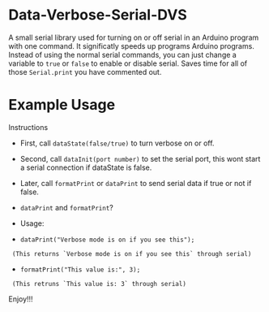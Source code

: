 # Data-Verbose-Serial-DVS
A small serial library used for turning on or off serial in an Arduino program with one command. It significatly speeds up programs Arduino programs. Instead of using the normal serial commands, you can just change a variable to `true` or `false` to enable or disable serial. Saves time for all of those `Serial.print` you have commented out.

# Example Usage

Instructions

 *    First, call `dataState(false/true)` to turn verbose on or off.
 *    Second, call `dataInit(port number)` to set the serial port, this wont start a serial connection if dataState is false.
 *    Later, call `formatPrint` or `dataPrint` to send serial data if true or not if false.

 *  `dataPrint` and `formatPrint`?

 *  Usage:
 *    `dataPrint("Verbose mode is on if you see this");`
 
     (This returns `Verbose mode is on if you see this` through serial)

 *    `formatPrint("This value is:", 3);`
 
     (This retruns `This value is: 3` through serial)

Enjoy!!!
